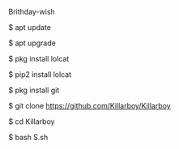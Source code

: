 Brithday-wish


$ apt update

$ apt upgrade

$ pkg install lolcat

$ pip2 install lolcat 

$ pkg install git

$ git clone https://github.com/Killarboy/Killarboy

$ cd Killarboy

$ bash S.sh 

